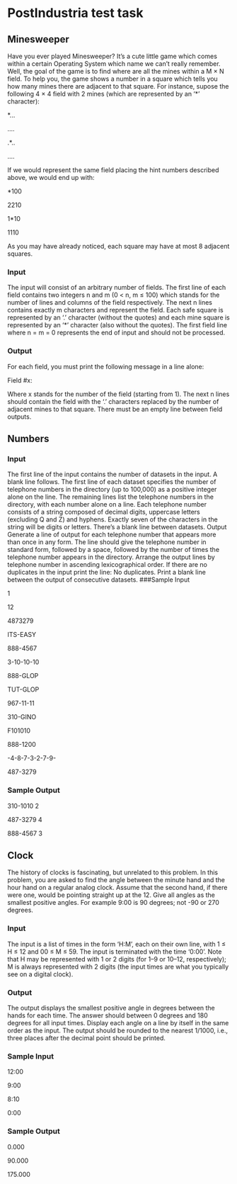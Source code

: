 # PostIndustria test task

## Minesweeper
Have you ever played Minesweeper? It’s a cute little game which comes within a certain Operating
System which name we can’t really remember. Well, the goal of the game is to find where are all the
mines within a M × N field. To help you, the game shows a number in a square which tells you how
many mines there are adjacent to that square. For instance, supose the following 4 × 4 field with 2
mines (which are represented by an ‘*’ character):

*...

....

.*..

....

If we would represent the same field placing the hint numbers described above, we would end up
with:

*100

2210

1*10

1110

As you may have already noticed, each square may have at most 8 adjacent squares.

### Input

The input will consist of an arbitrary number of fields. The first line of each field contains two integers
n and m (0 < n, m ≤ 100) which stands for the number of lines and columns of the field respectively.
The next n lines contains exactly m characters and represent the field.
Each safe square is represented by an ‘.’ character (without the quotes) and each mine square
is represented by an ‘*’ character (also without the quotes). The first field line where n = m = 0
represents the end of input and should not be processed.

### Output

For each field, you must print the following message in a line alone:

Field #x:

Where x stands for the number of the field (starting from 1). The next n lines should contain the
field with the ‘.’ characters replaced by the number of adjacent mines to that square. There must be
an empty line between field outputs.

## Numbers
### Input
The first line of the input contains the number of datasets in the input. A blank line follows. The first
line of each dataset specifies the number of telephone numbers in the directory (up to 100,000) as a
positive integer alone on the line. The remaining lines list the telephone numbers in the directory, with
each number alone on a line. Each telephone number consists of a string composed of decimal digits,
uppercase letters (excluding Q and Z) and hyphens. Exactly seven of the characters in the string will
be digits or letters.
There’s a blank line between datasets.
Output
Generate a line of output for each telephone number that appears more than once in any form. The
line should give the telephone number in standard form, followed by a space, followed by the number
of times the telephone number appears in the directory. Arrange the output lines by telephone number
in ascending lexicographical order. If there are no duplicates in the input print the line:
No duplicates.
Print a blank line between the output of consecutive datasets.
###Sample Input

1

12

4873279

ITS-EASY

888-4567

3-10-10-10

888-GLOP

TUT-GLOP

967-11-11

310-GINO

F101010

888-1200

-4-8-7-3-2-7-9-

487-3279
### Sample Output
310-1010 2

487-3279 4

888-4567 3

## Clock
The history of clocks is fascinating, but unrelated to this problem. In this problem, you are asked
to find the angle between the minute hand and the hour hand on a regular analog clock. Assume that
the second hand, if there were one, would be pointing straight up at the 12. Give all angles as the
smallest positive angles. For example 9:00 is 90 degrees; not -90 or 270 degrees.
### Input

The input is a list of times in the form ‘H:M’, each on their own line, with 1 ≤ H ≤ 12 and
00 ≤ M ≤ 59. The input is terminated with the time ‘0:00’. Note that H may be represented with 1
or 2 digits (for 1–9 or 10–12, respectively); M is always represented with 2 digits (the input times are
what you typically see on a digital clock).
### Output

The output displays the smallest positive angle in degrees between the hands for each time. The answer
should between 0 degrees and 180 degrees for all input times. Display each angle on a line by itself in
the same order as the input. The output should be rounded to the nearest 1/1000, i.e., three places
after the decimal point should be printed.
### Sample Input

12:00

9:00

8:10

0:00
### Sample Output

0.000

90.000

175.000
